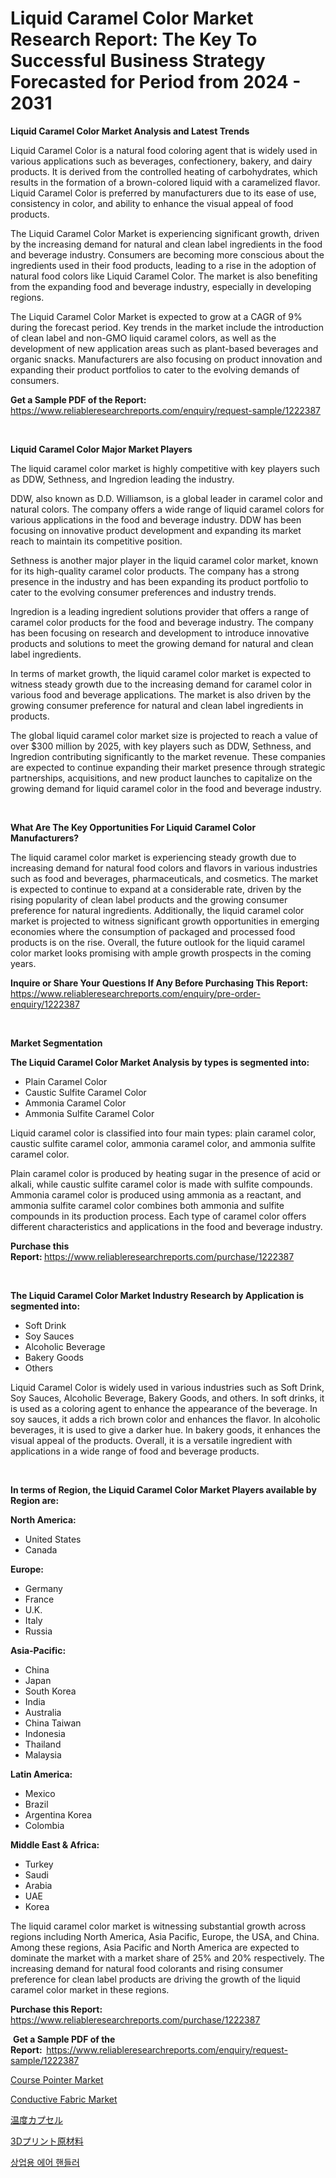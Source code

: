 <p><h1>Liquid Caramel Color Market Research Report: The Key To Successful Business Strategy Forecasted for Period from 2024 - 2031</h1></p><p><strong>Liquid Caramel Color Market Analysis and Latest Trends</strong></p>
<p><p>Liquid Caramel Color is a natural food coloring agent that is widely used in various applications such as beverages, confectionery, bakery, and dairy products. It is derived from the controlled heating of carbohydrates, which results in the formation of a brown-colored liquid with a caramelized flavor. Liquid Caramel Color is preferred by manufacturers due to its ease of use, consistency in color, and ability to enhance the visual appeal of food products.</p><p>The Liquid Caramel Color Market is experiencing significant growth, driven by the increasing demand for natural and clean label ingredients in the food and beverage industry. Consumers are becoming more conscious about the ingredients used in their food products, leading to a rise in the adoption of natural food colors like Liquid Caramel Color. The market is also benefiting from the expanding food and beverage industry, especially in developing regions.</p><p>The Liquid Caramel Color Market is expected to grow at a CAGR of 9% during the forecast period. Key trends in the market include the introduction of clean label and non-GMO liquid caramel colors, as well as the development of new application areas such as plant-based beverages and organic snacks. Manufacturers are also focusing on product innovation and expanding their product portfolios to cater to the evolving demands of consumers.</p></p>
<p><strong>Get a Sample PDF of the Report:&nbsp;</strong> <a href="https://www.reliableresearchreports.com/enquiry/request-sample/1222387">https://www.reliableresearchreports.com/enquiry/request-sample/1222387</a></p>
<p>&nbsp;</p>
<p><strong>Liquid Caramel Color Major Market Players</strong></p>
<p><p>The liquid caramel color market is highly competitive with key players such as DDW, Sethness, and Ingredion leading the industry. </p><p>DDW, also known as D.D. Williamson, is a global leader in caramel color and natural colors. The company offers a wide range of liquid caramel colors for various applications in the food and beverage industry. DDW has been focusing on innovative product development and expanding its market reach to maintain its competitive position.</p><p>Sethness is another major player in the liquid caramel color market, known for its high-quality caramel color products. The company has a strong presence in the industry and has been expanding its product portfolio to cater to the evolving consumer preferences and industry trends.</p><p>Ingredion is a leading ingredient solutions provider that offers a range of caramel color products for the food and beverage industry. The company has been focusing on research and development to introduce innovative products and solutions to meet the growing demand for natural and clean label ingredients.</p><p>In terms of market growth, the liquid caramel color market is expected to witness steady growth due to the increasing demand for caramel color in various food and beverage applications. The market is also driven by the growing consumer preference for natural and clean label ingredients in products.</p><p>The global liquid caramel color market size is projected to reach a value of over $300 million by 2025, with key players such as DDW, Sethness, and Ingredion contributing significantly to the market revenue. These companies are expected to continue expanding their market presence through strategic partnerships, acquisitions, and new product launches to capitalize on the growing demand for liquid caramel color in the food and beverage industry.</p></p>
<p>&nbsp;</p>
<p><strong>What Are The Key Opportunities For Liquid Caramel Color Manufacturers?</strong></p>
<p><p>The liquid caramel color market is experiencing steady growth due to increasing demand for natural food colors and flavors in various industries such as food and beverages, pharmaceuticals, and cosmetics. The market is expected to continue to expand at a considerable rate, driven by the rising popularity of clean label products and the growing consumer preference for natural ingredients. Additionally, the liquid caramel color market is projected to witness significant growth opportunities in emerging economies where the consumption of packaged and processed food products is on the rise. Overall, the future outlook for the liquid caramel color market looks promising with ample growth prospects in the coming years.</p></p>
<p><strong>Inquire or Share Your Questions If Any Before Purchasing This Report:</strong> <a href="https://www.reliableresearchreports.com/enquiry/pre-order-enquiry/1222387">https://www.reliableresearchreports.com/enquiry/pre-order-enquiry/1222387</a></p>
<p>&nbsp;</p>
<p><strong>Market Segmentation</strong></p>
<p><strong>The Liquid Caramel Color Market Analysis by types is segmented into:</strong></p>
<p><ul><li>Plain Caramel Color</li><li>Caustic Sulfite Caramel Color</li><li>Ammonia Caramel Color</li><li>Ammonia Sulfite Caramel Color</li></ul></p>
<p><p>Liquid caramel color is classified into four main types: plain caramel color, caustic sulfite caramel color, ammonia caramel color, and ammonia sulfite caramel color. </p><p>Plain caramel color is produced by heating sugar in the presence of acid or alkali, while caustic sulfite caramel color is made with sulfite compounds. Ammonia caramel color is produced using ammonia as a reactant, and ammonia sulfite caramel color combines both ammonia and sulfite compounds in its production process. Each type of caramel color offers different characteristics and applications in the food and beverage industry.</p></p>
<p><strong>Purchase this Report:&nbsp;</strong><a href="https://www.reliableresearchreports.com/purchase/1222387">https://www.reliableresearchreports.com/purchase/1222387</a></p>
<p>&nbsp;</p>
<p><strong>The Liquid Caramel Color Market Industry Research by Application is segmented into:</strong></p>
<p><ul><li>Soft Drink</li><li>Soy Sauces</li><li>Alcoholic Beverage</li><li>Bakery Goods</li><li>Others</li></ul></p>
<p><p>Liquid Caramel Color is widely used in various industries such as Soft Drink, Soy Sauces, Alcoholic Beverage, Bakery Goods, and others. In soft drinks, it is used as a coloring agent to enhance the appearance of the beverage. In soy sauces, it adds a rich brown color and enhances the flavor. In alcoholic beverages, it is used to give a darker hue. In bakery goods, it enhances the visual appeal of the products. Overall, it is a versatile ingredient with applications in a wide range of food and beverage products.</p></p>
<p>&nbsp;</p>
<p><strong>In terms of Region, the Liquid Caramel Color Market Players available by Region are:</strong></p>
<p>
    <p> <strong> North America: </strong>
        <ul>
            <li>United States</li>
            <li>Canada</li>
        </ul>
        </p> 
    <p> <strong> Europe: </strong>
        <ul>
            <li>Germany</li>
            <li>France</li>
            <li>U.K.</li>
            <li>Italy</li>
            <li>Russia</li>
        </ul>
        </p> 
    <p> <strong> Asia-Pacific: </strong>
        <ul>
            <li>China</li>
            <li>Japan</li>
            <li>South Korea</li>
            <li>India</li>
            <li>Australia</li>
            <li>China Taiwan</li>
            <li>Indonesia</li>
            <li>Thailand</li>
            <li>Malaysia</li>
        </ul>
        </p> 
    <p> <strong> Latin America: </strong>
        <ul>
            <li>Mexico</li>
            <li>Brazil</li>
            <li>Argentina Korea</li>
            <li>Colombia</li>
        </ul>
        </p> 
    <p> <strong> Middle East & Africa: </strong>
        <ul>
            <li>Turkey</li>
            <li>Saudi</li>
            <li>Arabia</li>
            <li>UAE</li>
            <li>Korea</li>
        </ul>
    </p>
    </p>
<p><p>The liquid caramel color market is witnessing substantial growth across regions including North America, Asia Pacific, Europe, the USA, and China. Among these regions, Asia Pacific and North America are expected to dominate the market with a market share of 25% and 20% respectively. The increasing demand for natural food colorants and rising consumer preference for clean label products are driving the growth of the liquid caramel color market in these regions.</p></p>
<p><strong>Purchase this Report: </strong><a href="https://www.reliableresearchreports.com/purchase/1222387">https://www.reliableresearchreports.com/purchase/1222387</a></p>
<p>&nbsp;<strong>Get a Sample PDF of the Report:&nbsp;&nbsp;</strong><a href="https://www.reliableresearchreports.com/enquiry/request-sample/1222387">https://www.reliableresearchreports.com/enquiry/request-sample/1222387</a></p>
<p><strong></strong></p>
<p><p><a href="https://spotless-saver-8fd.notion.site/Course-Pointer-Market-Challenges-Opportunities-and-Growth-Drivers-and-Major-Market-Players-foreca-6b0086d8982b49e4b9c4a07016363db2">Course Pointer Market</a></p><p><a href="https://github.com/julyju69/Market-Research-Report-List-2/blob/main/conductive-fabric-market.md">Conductive Fabric Market</a></p><p><a href="https://medium.com/@novastamm2023/%E6%B0%97%E6%B8%A9%E3%82%AB%E3%83%97%E3%82%BB%E3%83%AB%E5%B8%82%E5%A0%B4%E3%81%AF-%E3%82%B7%E3%82%A7%E3%82%A2-%E3%82%B5%E3%82%A4%E3%82%BA-2031%E5%B9%B4%E3%81%BE%E3%81%A7%E3%81%AE%E4%BA%88%E6%B8%AC%E3%81%AB%E7%84%A6%E7%82%B9%E3%82%92%E5%BD%93%E3%81%A6%E3%81%A6%E3%81%84%E3%81%BE%E3%81%99-31bf9ee53494">温度カプセル</a></p><p><a href="https://medium.com/@novastamm2023/3d%E3%83%97%E3%83%AA%E3%83%B3%E3%83%88%E7%94%A8%E3%81%AE%E5%8E%9F%E6%96%99%E5%B8%82%E5%A0%B4%E5%88%86%E6%9E%90%E3%81%A82024%E5%B9%B4%E3%81%8B%E3%82%892031%E5%B9%B4%E3%81%BE%E3%81%A7%E3%81%AE%E4%BA%88%E6%B8%AC%E3%82%B5%E3%82%A4%E3%82%BA-8c0eb1a834a9">3Dプリント原材料</a></p><p><a href="https://medium.com/@emmettsaynford43546/%EC%83%81%EC%97%85%EC%9A%A9-%EA%B3%B5%EA%B8%B0-%ED%95%B8%EB%93%A4%EB%9F%AC-%EC%8B%9C%EC%9E%A5-%EC%8B%9C%EC%9E%A5-cagr-%EC%8B%9C%EC%9E%A5-%ED%8A%B8%EB%A0%8C%EB%93%9C-%EB%B0%8F-%EC%84%B1%EC%9E%A5-%EC%A0%84%EB%9E%B5%EC%97%90-%EB%8C%80%ED%95%9C-%ED%86%B5%EC%B0%B0%EB%A0%A5-304cf7149bad">상업용 에어 핸들러</a></p></p>